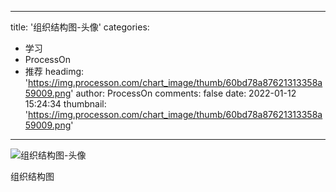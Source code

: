 
---
title: '组织结构图-头像'
categories: 
 - 学习
 - ProcessOn
 - 推荐
headimg: 'https://img.processon.com/chart_image/thumb/60bd78a87621313358a59009.png'
author: ProcessOn
comments: false
date: 2022-01-12 15:24:34
thumbnail: 'https://img.processon.com/chart_image/thumb/60bd78a87621313358a59009.png'
---

<div>   
<img class="thumb" alt="组织结构图-头像" src="https://img.processon.com/chart_image/thumb/60bd78a87621313358a59009.png" referrerpolicy="no-referrer">
<p>组织结构图</p>  
</div>
            